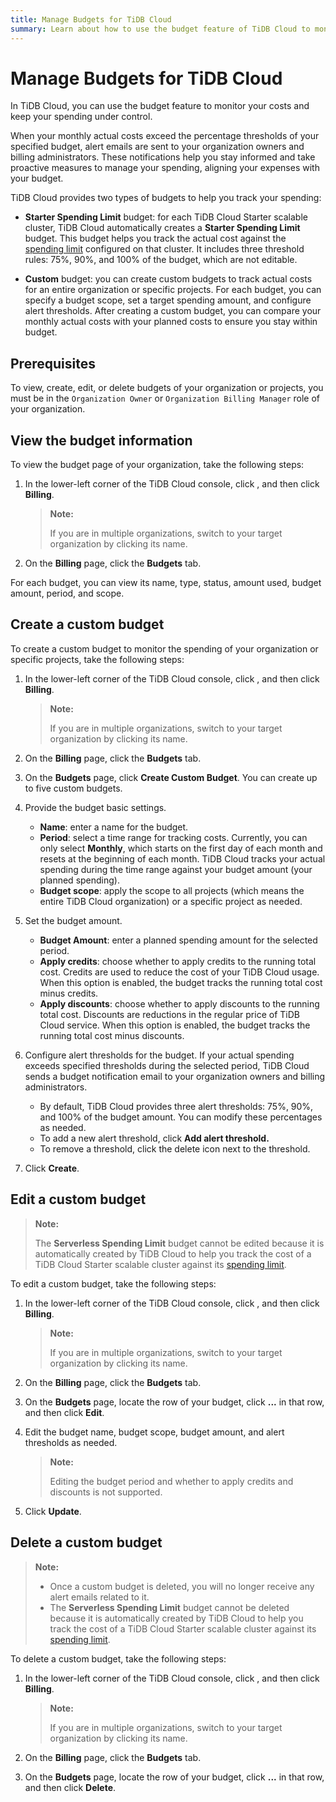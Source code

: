 ```yaml
---
title: Manage Budgets for TiDB Cloud
summary: Learn about how to use the budget feature of TiDB Cloud to monitor your costs.
---
```


# Manage Budgets for TiDB Cloud

In TiDB Cloud, you can use the budget feature to monitor your costs and keep your spending under control.

When your monthly actual costs exceed the percentage thresholds of your specified budget, alert emails are sent to your organization owners and billing administrators. These notifications help you stay informed and take proactive measures to manage your spending, aligning your expenses with your budget.

TiDB Cloud provides two types of budgets to help you track your spending:

- **Starter Spending Limit** budget: for each TiDB Cloud Starter scalable cluster, TiDB Cloud automatically creates a **Starter Spending Limit** budget. This budget helps you track the actual cost against the [spending limit](/tidb-cloud/manage-serverless-spend-limit.md) configured on that cluster. It includes three threshold rules: 75%, 90%, and 100% of the budget, which are not editable.

- **Custom** budget: you can create custom budgets to track actual costs for an entire organization or specific projects. For each budget, you can specify a budget scope, set a target spending amount, and configure alert thresholds. After creating a custom budget, you can compare your monthly actual costs with your planned costs to ensure you stay within budget.

## Prerequisites

To view, create, edit, or delete budgets of your organization or projects, you must be in the `Organization Owner` or `Organization Billing Manager` role of your organization.

## View the budget information

To view the budget page of your organization, take the following steps:

1. In the lower-left corner of the TiDB Cloud console, click <MDSvgIcon name="icon-top-organization" />, and then click **Billing**.

    > **Note:**
    >
    > If you are in multiple organizations, switch to your target organization by clicking its name.

2. On the **Billing** page, click the **Budgets** tab.

For each budget, you can view its name, type, status, amount used, budget amount, period, and scope.

## Create a custom budget

To create a custom budget to monitor the spending of your organization or specific projects, take the following steps:

1. In the lower-left corner of the TiDB Cloud console, click <MDSvgIcon name="icon-top-organization" />, and then click **Billing**.

    > **Note:**
    >
    > If you are in multiple organizations, switch to your target organization by clicking its name.

2. On the **Billing** page, click the **Budgets** tab.

3. On the **Budgets** page, click **Create Custom Budget**. You can create up to five custom budgets.

4. Provide the budget basic settings.

    - **Name**: enter a name for the budget.
    - **Period**: select a time range for tracking costs. Currently, you can only select **Monthly**, which starts on the first day of each month and resets at the beginning of each month. TiDB Cloud tracks your actual spending during the time range against your budget amount (your planned spending).
    - **Budget scope**: apply the scope to all projects (which means the entire TiDB Cloud organization) or a specific project as needed.

5. Set the budget amount.

    - **Budget Amount**: enter a planned spending amount for the selected period.
    - **Apply credits**: choose whether to apply credits to the running total cost. Credits are used to reduce the cost of your TiDB Cloud usage. When this option is enabled, the budget tracks the running total cost minus credits.
    - **Apply discounts**: choose whether to apply discounts to the running total cost. Discounts are reductions in the regular price of TiDB Cloud service. When this option is enabled, the budget tracks the running total cost minus discounts.

6. Configure alert thresholds for the budget. If your actual spending exceeds specified thresholds during the selected period, TiDB Cloud sends a budget notification email to your organization owners and billing administrators.

    - By default, TiDB Cloud provides three alert thresholds: 75%, 90%, and 100% of the budget amount. You can modify these percentages as needed.
    - To add a new alert threshold, click **Add alert threshold.**
    - To remove a threshold, click the delete icon next to the threshold.

7. Click **Create**.

## Edit a custom budget

> **Note:**
>
> The **Serverless Spending Limit** budget cannot be edited because it is automatically created by TiDB Cloud to help you track the cost of a TiDB Cloud Starter scalable cluster against its [spending limit](/tidb-cloud/manage-serverless-spend-limit.md).

To edit a custom budget, take the following steps:

1. In the lower-left corner of the TiDB Cloud console, click <MDSvgIcon name="icon-top-organization" />, and then click **Billing**.

    > **Note:**
    >
    > If you are in multiple organizations, switch to your target organization by clicking its name.

2. On the **Billing** page, click the **Budgets** tab.

3. On the **Budgets** page, locate the row of your budget, click **...** in that row, and then click **Edit**.

4. Edit the budget name, budget scope, budget amount, and alert thresholds as needed.

    > **Note:**
    >
    > Editing the budget period and whether to apply credits and discounts is not supported.

5. Click **Update**.

## Delete a custom budget

> **Note:**
>
> - Once a custom budget is deleted, you will no longer receive any alert emails related to it.
> - The **Serverless Spending Limit** budget cannot be deleted because it is automatically created by TiDB Cloud to help you track the cost of a TiDB Cloud Starter scalable cluster against its [spending limit](/tidb-cloud/manage-serverless-spend-limit.md).

To delete a custom budget, take the following steps:

1. In the lower-left corner of the TiDB Cloud console, click <MDSvgIcon name="icon-top-organization" />, and then click **Billing**.

    > **Note:**
    >
    > If you are in multiple organizations, switch to your target organization by clicking its name.

2. On the **Billing** page, click the **Budgets** tab.

3. On the **Budgets** page, locate the row of your budget, click **...** in that row, and then click **Delete**.